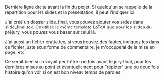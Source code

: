 Dernière ligne droite avant la fin du projet.
Si quelqu'un se rappelle de la répartition pour les slides et la présentation, il peut
l'indiquer ici.

J'ai créé un dossier slide\_final, vous pouvez ajouter vos slides dans slide\_final.tex. 
On utilise le même template LaTeX que pour les slides du préjury, vous pouvez vous baser sur
celui là.

J'ai aussi un fichier eratta.tex, si vous trouvez des fautes, indiquez les dans ce fichier juste
sous forme de commentaire, je m'occuperai de la mise en page, etc.

Ce serait bien si on voyait peut-être une fois avant le jury-final, pour les dernières mises
au point et éventuellement pour "répèter" une ou deux fois histoire qu'on voit si on est bon
niveau temps de paroles.
